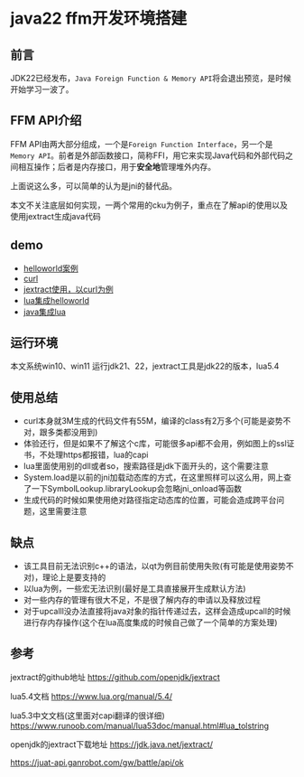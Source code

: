 # java22 ffm开发环境搭建

## 前言
JDK22已经发布，`Java Foreign Function & Memory API`将会退出预览，是时候开始学习一波了。

## FFM API介绍

FFM API由两大部分组成，一个是`Foreign Function Interface`，另一个是`Memory API`。前者是外部函数接口，简称FFI，用它来实现Java代码和外部代码之间相互操作；后者是内存接口，用于**安全地**管理堆外内存。

上面说这么多，可以简单的认为是jni的替代品。

本文不关注底层如何实现，一两个常用的cku为例子，重点在了解api的使用以及使用jextract生成java代码

## demo
- [helloworld案例](./helloworld.md)
- [curl](./curl.md)
- [jextract使用，以curl为例](./curl.md)
- [lua集成helloworld](./lua-helloworld.md)
- [java集成lua](./java-lua.md)

## 运行环境

本文系统win10、win11 运行jdk21、22，jextract工具是jdk22的版本，lua5.4

## 使用总结
- curl本身就3M生成的代码文件有55M，编译的class有2万多个(可能是姿势不对，跟多类都没用到)
- 体验还行，但是如果不了解这个c库，可能很多api都不会用，例如图上的ssl证书，不处理https都报错，lua的capi
- lua里面使用别的dll或者so，搜索路径是jdk下面开头的，这个需要注意
- System.load是以前的jni加载动态库的方式，在这里照样可以这么用，网上查了一下SymbolLookup.libraryLookup会忽略jni_onload等函数
- 生成代码的时候如果使用绝对路径指定动态库的位置，可能会造成跨平台问题，这里需要注意

## 缺点
- 该工具目前无法识别c++的语法，以qt为例目前使用失败(有可能是使用姿势不对)，理论上是要支持的
- 以lua为例，一些宏无法识别(最好是工具直接展开生成默认方法)
- 对一些内存的管理有很大不足，不是很了解内存的申请以及释放过程
- 对于upcalll没办法直接将java对象的指针传递过去，这样会造成upcall的时候进行存内存操作(这个在lua高度集成的时候自己做了一个简单的方案处理)



## 参考

jextract的github地址 https://github.com/openjdk/jextract

lua5.4文档 https://www.lua.org/manual/5.4/

lua5.3中文文档(这里面对capi翻译的很详细) https://www.runoob.com/manual/lua53doc/manual.html#lua_tolstring

openjdk的jextract下载地址  https://jdk.java.net/jextract/


https://juat-api.ganrobot.com/gw/battle/api/ok

